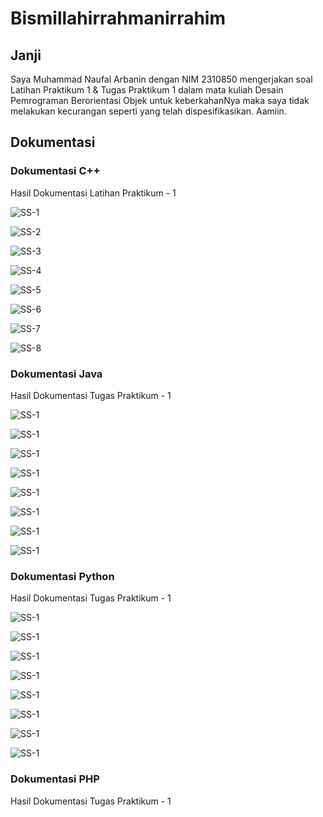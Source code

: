# Bismillahirrahmanirrahim

## Janji
Saya Muhammad Naufal Arbanin dengan NIM 2310850 mengerjakan soal Latihan Praktikum 1 & Tugas Praktikum 1 dalam mata kuliah Desain Pemrograman Berorientasi Objek untuk keberkahanNya maka saya tidak melakukan kecurangan seperti yang telah dispesifikasikan. Aamiin.

## Dokumentasi
### Dokumentasi C++
Hasil Dokumentasi Latihan Praktikum - 1

![SS-1](https://github.com/Abangnin/TP1DPBO2025C2/blob/main/C%2B%2B/Dokumentasi%20Hasil/1.jpg)

![SS-2](https://github.com/Abangnin/TP1DPBO2025C2/blob/main/C%2B%2B/Dokumentasi%20Hasil/2.jpg)

![SS-3](https://github.com/Abangnin/TP1DPBO2025C2/blob/main/C%2B%2B/Dokumentasi%20Hasil/3.jpg)

![SS-4](https://github.com/Abangnin/TP1DPBO2025C2/blob/main/C%2B%2B/Dokumentasi%20Hasil/4.jpg)

![SS-5](https://github.com/Abangnin/TP1DPBO2025C2/blob/main/C%2B%2B/Dokumentasi%20Hasil/5.jpg)

![SS-6](https://github.com/Abangnin/TP1DPBO2025C2/blob/main/C%2B%2B/Dokumentasi%20Hasil/6.jpg)

![SS-7](https://github.com/Abangnin/TP1DPBO2025C2/blob/main/C%2B%2B/Dokumentasi%20Hasil/7.jpg)

![SS-8](https://github.com/Abangnin/TP1DPBO2025C2/blob/main/C%2B%2B/Dokumentasi%20Hasil/8.jpg)

### Dokumentasi Java
Hasil Dokumentasi Tugas Praktikum - 1

![SS-1](https://github.com/Abangnin/TP1DPBO2025C2/blob/main/Java/Dokumentasi%20Hasil/java-1.jpg)

![SS-1](https://github.com/Abangnin/TP1DPBO2025C2/blob/main/Java/Dokumentasi%20Hasil/java-2.jpg)

![SS-1](https://github.com/Abangnin/TP1DPBO2025C2/blob/main/Java/Dokumentasi%20Hasil/java-3.jpg)

![SS-1](https://github.com/Abangnin/TP1DPBO2025C2/blob/main/Java/Dokumentasi%20Hasil/java-4.jpg)

![SS-1](https://github.com/Abangnin/TP1DPBO2025C2/blob/main/Java/Dokumentasi%20Hasil/java-5.jpg)

![SS-1](https://github.com/Abangnin/TP1DPBO2025C2/blob/main/Java/Dokumentasi%20Hasil/java-6.jpg)

![SS-1](https://github.com/Abangnin/TP1DPBO2025C2/blob/main/Java/Dokumentasi%20Hasil/java-7.jpg)

![SS-1](https://github.com/Abangnin/TP1DPBO2025C2/blob/main/Java/Dokumentasi%20Hasil/java-8.jpg)


### Dokumentasi Python
Hasil Dokumentasi Tugas Praktikum - 1

![SS-1](https://github.com/Abangnin/TP1DPBO2025C2/blob/main/Python/Dokumentasi%20Hasil/py-1.jpg)

![SS-1](https://github.com/Abangnin/TP1DPBO2025C2/blob/main/Python/Dokumentasi%20Hasil/py-2.jpg)

![SS-1](https://github.com/Abangnin/TP1DPBO2025C2/blob/main/Python/Dokumentasi%20Hasil/py-3.jpg)

![SS-1](https://github.com/Abangnin/TP1DPBO2025C2/blob/main/Python/Dokumentasi%20Hasil/py-4.jpg)

![SS-1](https://github.com/Abangnin/TP1DPBO2025C2/blob/main/Python/Dokumentasi%20Hasil/py-5.jpg)

![SS-1](https://github.com/Abangnin/TP1DPBO2025C2/blob/main/Python/Dokumentasi%20Hasil/py-6.jpg)

![SS-1](https://github.com/Abangnin/TP1DPBO2025C2/blob/main/Python/Dokumentasi%20Hasil/py-7.jpg)

![SS-1](https://github.com/Abangnin/TP1DPBO2025C2/blob/main/Python/Dokumentasi%20Hasil/py-8.jpg)

### Dokumentasi PHP
Hasil Dokumentasi Tugas Praktikum - 1
